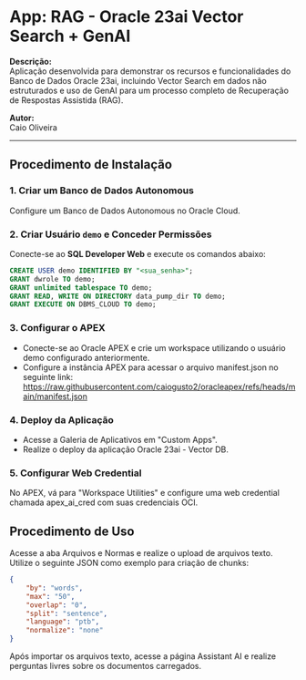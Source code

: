 # App: RAG - Oracle 23ai Vector Search + GenAI

**Descrição:**  
Aplicação desenvolvida para demonstrar os recursos e funcionalidades do Banco de Dados Oracle 23ai, incluindo Vector Search em dados não estruturados e uso de GenAI para um processo completo de Recuperação de Respostas Assistida (RAG).

**Autor:**  
Caio Oliveira  

---

## **Procedimento de Instalação**

### 1. Criar um Banco de Dados Autonomous
Configure um Banco de Dados Autonomous no Oracle Cloud.

### 2. Criar Usuário `demo` e Conceder Permissões
Conecte-se ao **SQL Developer Web** e execute os comandos abaixo:

```sql
CREATE USER demo IDENTIFIED BY "<sua_senha>";
GRANT dwrole TO demo;
GRANT unlimited tablespace TO demo;
GRANT READ, WRITE ON DIRECTORY data_pump_dir TO demo;
GRANT EXECUTE ON DBMS_CLOUD TO demo;
```

### 3. Configurar o APEX
* Conecte-se ao Oracle APEX e crie um workspace utilizando o usuário demo configurado anteriormente.
* Configure a instância APEX para acessar o arquivo manifest.json no seguinte link:
https://raw.githubusercontent.com/caiogusto2/oracleapex/refs/heads/main/manifest.json

### 4. Deploy da Aplicação
* Acesse a Galeria de Aplicativos em "Custom Apps".
* Realize o deploy da aplicação Oracle 23ai - Vector DB.

### 5. Configurar Web Credential
No APEX, vá para "Workspace Utilities" e configure uma web credential chamada apex_ai_cred com suas credenciais OCI.


## **Procedimento de Uso**
Acesse a aba Arquivos e Normas e realize o upload de arquivos texto.
Utilize o seguinte JSON como exemplo para criação de chunks:

```json
{
    "by": "words",
    "max": "50",
    "overlap": "0",
    "split": "sentence",
    "language": "ptb",
    "normalize": "none"
}
```

Após importar os arquivos texto, acesse a página Assistant AI e realize perguntas livres sobre os documentos carregados.